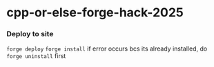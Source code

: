 # cpp-or-else-forge-hack-2025

### Deploy to site
`forge deploy`
`forge install`
if error occurs bcs its already installed, do `forge uninstall` first
